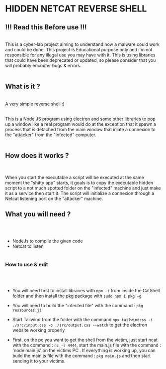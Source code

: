 # HIDDEN  NETCAT REVERSE SHELL

## !!! Read this Before use !!!
<br>
This is a cyber-lab project aiming to understand how a malware could work and could be done.
This project is Educational purpose only and i'm not responsible for any illegal use you may have with it. This is using libraries that could have been deprecated or updated, so please consider that you will probably encouter bugs & errors.
<br><br>

## What is it ?
<br>
A very simple reverse shell :)
<br><br>

This is a Node.JS program using electron and some other libraries to pop up a window like a real program would do at the exception that it spawn a process that is detached from the main window  that iniate a connexion to the "attacker" from the "infected" computer.
<br><br>

## How does it works ?
<br>

When you start the executable a script will be executed at the same moment the "shitty app" starts, it goals is to copy the executable hidden script to a not much spotted folder on the "infected" machine and just make it as a service then start it. The script will initialize a connexion through a Netcat listening port on the "attacker" machine. 

## What you will need ? 
<br><br>

- NodeJs to compile the given code
- Netcat to listen
<br><br>
### How to use & edit
<br><br>
- You will need first to install libraries with `npm -i` from inside the CatShell folder and then install the pkg package with `sudo npm i pkg -g`

- You will need to build the "infected file" with the command : `pkg ressources.js`

- Start Tailwind from the folder with the command `npx tailwindcss -i ./src/input.css -o ./src/output.css --watch` to get the electron website working properly

- First, on the pc you want to get the shell from the victim, just start ncat with the command : `nc -l 4444`, 
start the main.js file with the command : 'node main.js' on the victims PC . If everything is working up, you can build the main.js file with the command : `pkg main.js` and then start sending it to your victims.